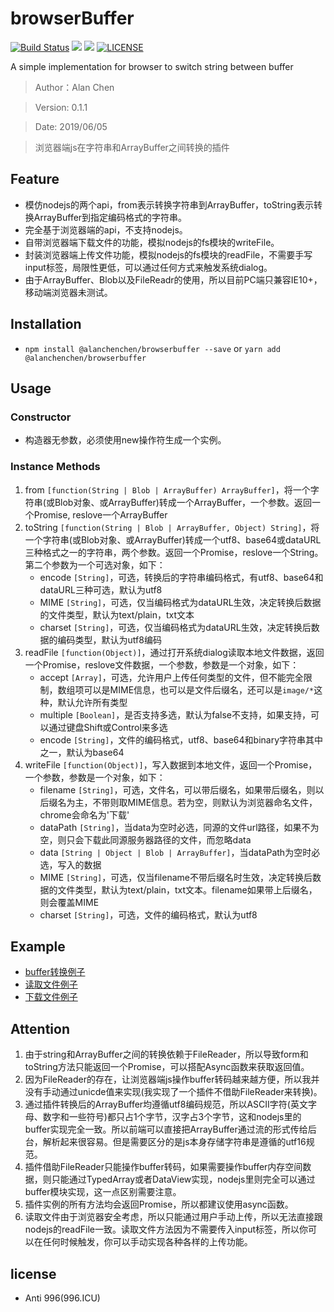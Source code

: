 # browserBuffer

[![Build Status](https://travis-ci.com/alanchenchen/browserBuffer.svg?branch=master)](https://travis-ci.com/alanchenchen/browserBuffer)
![](https://img.shields.io/npm/v/@alanchenchen/browserbuffer.svg)
![](https://img.shields.io/npm/dt/@alanchenchen/browserbuffer.svg)
[![LICENSE](https://img.shields.io/badge/license-Anti%20996-blue.svg)](https://github.com/996icu/996.ICU/blob/master/LICENSE)

A simple implementation for browser to switch string between buffer
> Author：Alan Chen

> Version: 0.1.1

> Date: 2019/06/05

> 浏览器端js在字符串和ArrayBuffer之间转换的插件

## Feature
* 模仿nodejs的两个api，from表示转换字符串到ArrayBuffer，toString表示转换ArrayBuffer到指定编码格式的字符串。
* 完全基于浏览器端的api，不支持nodejs。
* 自带浏览器端下载文件的功能，模拟nodejs的fs模块的writeFile。
* 封装浏览器端上传文件功能，模拟nodejs的fs模块的readFile，不需要手写input标签，局限性更低，可以通过任何方式来触发系统dialog。
* 由于ArrayBuffer、Blob以及FileReadr的使用，所以目前PC端只兼容IE10+，移动端浏览器未测试。

## Installation
* `npm install @alanchenchen/browserbuffer --save` or `yarn add @alanchenchen/browserbuffer`

## Usage
### Constructor
* 构造器无参数，必须使用new操作符生成一个实例。

### Instance Methods
1. from `[function(String | Blob | ArrayBuffer) ArrayBuffer]`，将一个字符串(或Blob对象、或ArrayBuffer)转成一个ArrayBuffer，一个参数。返回一个Promise, reslove一个ArrayBuffer
2. toString `[function(String | Blob | ArrayBuffer, Object) String]`，将一个字符串(或Blob对象、或ArrayBuffer)转成一个utf8、base64或dataURL三种格式之一的字符串，两个参数。返回一个Promise，reslove一个String。第二个参数为一个可选对象，如下：
    * encode `[String]`，可选，转换后的字符串编码格式，有utf8、base64和dataURL三种可选，默认为utf8
    * MIME `[String]`，可选，仅当编码格式为dataURL生效，决定转换后数据的文件类型，默认为text/plain，txt文本
    * charset `[String]`，可选，仅当编码格式为dataURL生效，决定转换后数据的编码类型，默认为utf8编码
3. readFile `[function(Object)]`，通过打开系统dialog读取本地文件数据，返回一个Promise，reslove文件数据，一个参数，参数是一个对象，如下：
    * accept `[Array]`，可选，允许用户上传任何类型的文件，但不能完全限制，数组项可以是MIME信息，也可以是文件后缀名，还可以是`image/*`这种，默认允许所有类型
    * multiple `[Boolean]`，是否支持多选，默认为false不支持，如果支持，可以通过键盘Shift或Control来多选
    * encode `[String]`，文件的编码格式，utf8、base64和binary字符串其中之一，默认为base64
4. writeFile `[function(Object)]`，写入数据到本地文件，返回一个Promise，一个参数，参数是一个对象，如下：
    * filename `[String]`，可选，文件名，可以带后缀名，如果带后缀名，则以后缀名为主，不带则取MIME信息。若为空，则默认为浏览器命名文件，chrome会命名为'下载'
    * dataPath `[String]`，当data为空时必选，同源的文件url路径，如果不为空，则只会下载此同源服务器路径的文件，而忽略data
    * data `[String | Object | Blob | ArrayBuffer]`，当dataPath为空时必选，写入的数据
    * MIME `[String]`，可选，仅当filename不带后缀名时生效，决定转换后数据的文件类型，默认为text/plain，txt文本。filename如果带上后缀名，则会覆盖MIME
    * charset `[String]`，可选，文件的编码格式，默认为utf8
## Example
* [buffer转换例子](./example/bufferAndString.js)
* [读取文件例子](./example/uploadFile.js)
* [下载文件例子](./example/download.js)

## Attention
1. 由于string和ArrayBuffer之间的转换依赖于FileReader，所以导致form和toString方法只能返回一个Promise，可以搭配Async函数来获取返回值。
2. 因为FileReader的存在，让浏览器端js操作buffer转码越来越方便，所以我并没有手动通过unicde值来实现(我实现了一个插件不借助FileReader来转换)。
3. 通过插件转换后的ArrayBuffer均遵循utf8编码规范，所以ASCII字符(英文字母、数字和一些符号)都只占1个字节，汉字占3个字节，这和nodejs里的buffer实现完全一致。所以前端可以直接把ArrayBuffer通过流的形式传给后台，解析起来很容易。但是需要区分的是js本身存储字符串是遵循的utf16规范。
4. 插件借助FileReader只能操作buffer转码，如果需要操作buffer内存空间数据，则只能通过TypedArray或者DataView实现，nodejs里则完全可以通过buffer模块实现，这一点区别需要注意。
5. 插件实例的所有方法均会返回Promise，所以都建议使用async函数。
6. 读取文件由于浏览器安全考虑，所以只能通过用户手动上传，所以无法直接跟nodejs的readFile一致。读取文件方法因为不需要传入input标签，所以你可以在任何时候触发，你可以手动实现各种各样的上传功能。

## license
* Anti 996(996.ICU)



